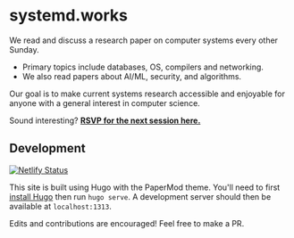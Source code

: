 # systemd.works

We read and discuss a research paper on computer systems every other Sunday.

 - Primary topics include databases, OS, compilers and networking.
 - We also read papers about AI/ML, security, and algorithms.

Our goal is to make current systems research accessible and enjoyable for anyone with a general interest in computer science.

Sound interesting? [**RSVP for the next session here.**](https://lu.ma/calendar/cal-iRO3oIDMdgOoGEE)

## Development

[![Netlify Status](https://api.netlify.com/api/v1/badges/ec0a0c83-b05f-436f-9459-8dfca09c2982/deploy-status)](https://app.netlify.com/sites/systemd-works/deploys)

This site is built using Hugo with the PaperMod theme. You'll need to first [install Hugo](https://gohugo.io/installation/) then run `hugo serve`. A development server should then be available at `localhost:1313`.

Edits and contributions are encouraged! Feel free to make a PR.